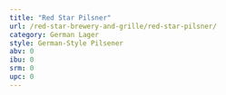 ```yaml
---
title: "Red Star Pilsner"
url: /red-star-brewery-and-grille/red-star-pilsner/
category: German Lager
style: German-Style Pilsener
abv: 0
ibu: 0
srm: 0
upc: 0
---
```



